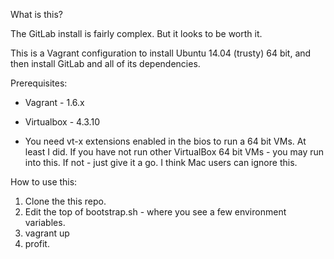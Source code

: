 
What is this?

The GitLab install is fairly complex.  But it looks to be worth it.  

This is a Vagrant configuration to install Ubuntu 14.04 (trusty) 64 bit, and then install 
GitLab and all of its dependencies.


Prerequisites: 

* Vagrant - 1.6.x
* Virtualbox - 4.3.10

* You need vt-x extensions enabled in the bios to run a 64 bit VMs.  At least I did.  If you have not run other VirtualBox 64 bit VMs - you may run into this.  If not - just give it a go.  I think Mac users can ignore this.

How to use this: 

1) Clone the this repo.
2) Edit the top of bootstrap.sh - where you see a few environment variables.
3) vagrant up
4) profit.


